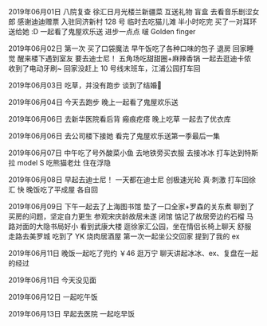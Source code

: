 2019年06月01日
八院复查
徐汇日月光楼兰新疆菜
互送礼物 盲盒
去看音乐剧涩女郎 感谢迪迪赠票
入驻同济新村 128 号
临时去吃猫儿滩 半小时吃完
买了一对耳环送给她 :D
一起看了鬼屋欢乐送
进步一点点 啵
Golden finger

2019年06月02日
第一次 买了口袋魔法
早午饭吃了各种口味的包子
退房 回家睡觉
醒来楼下遇到室友 
要去迪士尼！
五角场吃甜甜圈+麻辣香锅
一起去逛迪卡侬
收到了电动牙刷~
回家没赶上 10 号线末班车，江浦公园打车回

2019年06月03日
吃草，并没有跑步
谈到了结婚🎎

2019年06月04日
今天去跑步
晚上一起看了鬼屋欢乐送

2019年06月06日
去新华医院看后背 瘢痕疙瘩
晚上吃草
一起去了优衣库

2019年06月06日
去公司楼下接她
看完了鬼屋欢乐送第一季最后一集

2019年06月07日
中午吃了号外酸菜小鱼
去地铁旁买衣服
去接冰冰
打车达到特斯拉 model S
吃熊猫老灶
住在浮隐

2019年06月08日
早起去迪士尼！
一天都在迪士尼 
创极速光轮 真·刺激
打车回徐汇 快
晚饭吃了平成屋
各自回

2019年06月09日
下午一起去了上海图书馆
垫了一口全家+罗森的关东煮
聊到了买房的问题，坚定自力更生
参观宋庆龄故居未遂 闭馆
惦记了故居旁边的石榴
马路对面的大隐书局好小
看到武康大楼
逛徐家汇公园，坐在情侣长椅上聊天 舒服
走路去美罗城 吃到了 YK 烧肉居酒屋
第一次一起坐公交回家
提到了我的 ex

2019年06月11日
晚饭一起吃了兜约 ￥46
逛万宁
聊天讲起冰冰、ex、复盘在一起的经过

2019年06月11日
今天没见面

2019年06月12日
一起吃午饭

2019年06月13日
早起去医院
一起吃早饭